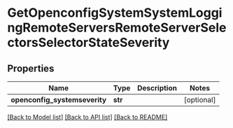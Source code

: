# GetOpenconfigSystemSystemLoggingRemoteServersRemoteServerSelectorsSelectorStateSeverity

## Properties
Name | Type | Description | Notes
------------ | ------------- | ------------- | -------------
**openconfig_systemseverity** | **str** |  | [optional] 

[[Back to Model list]](../README.md#documentation-for-models) [[Back to API list]](../README.md#documentation-for-api-endpoints) [[Back to README]](../README.md)


